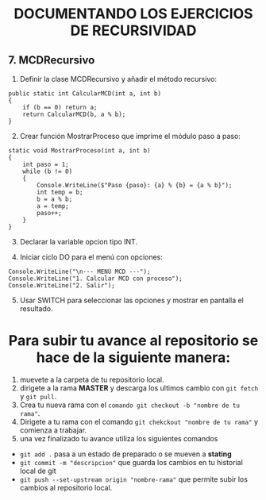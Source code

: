 <h1 align="center">DOCUMENTANDO LOS EJERCICIOS DE RECURSIVIDAD</h1>

## 7. MCDRecursivo

1. Definir la clase MCDRecursivo y añadir el método recursivo:

```
public static int CalcularMCD(int a, int b)
{
    if (b == 0) return a;
    return CalcularMCD(b, a % b);
}
```

2. Crear función MostrarProceso que imprime el módulo paso a paso:

```
static void MostrarProceso(int a, int b)
{
    int paso = 1;
    while (b != 0)
    {
        Console.WriteLine($"Paso {paso}: {a} % {b} = {a % b}");
        int temp = b;
        b = a % b;
        a = temp;
        paso++;
    }
}
```

3. Declarar la variable opcion tipo INT.

4. Iniciar ciclo DO para el menú con opciones:

```
Console.WriteLine("\n--- MENÚ MCD ---");
Console.WriteLine("1. Calcular MCD con proceso");
Console.WriteLine("2. Salir");
```

5. Usar SWITCH para seleccionar las opciones y mostrar en pantalla el resultado.

<h1 align= center>Para subir tu avance al repositorio se hace de la siguiente manera: </h1>

1. muevete a la carpeta de tu repositorio local.
2. dirigete a la rama **MASTER** y descarga los ultimos cambio con `git fetch` y `git pull`.
3. Crea tu nueva rama con el `comando git checkout -b "nombre de tu rama"`.
4. Dirigete a tu rama con el comando `git chekckout "nombre de tu rama"` y comienza a trabajar.
5. una vez finalizado tu avance utiliza los siguientes comandos

- `git add .` pasa a un estado de preparado o se mueven a **stating**
- `git commit -m "descripcion"` que guarda los cambios en tu historial local de git
- `git push --set-upstream origin "nombre-rama"` que permite subir los cambios al repositorio local.
